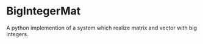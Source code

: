 # BigIntegerMat
A python implemention of a system which realize matrix and vector with big integers.
